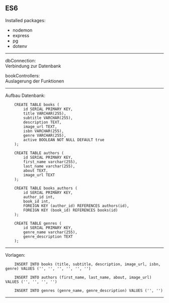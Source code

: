 ES6
-------------------------------------------------------------------------------------------------------------------


Installed packages:
- nodemon
- express
- pg
- dotenv

-------------------------------------------------------------------------------------------------------------------

<p>dbConnection:<br/>
Verbindung zur Datenbank</p>

<p>bookControllers:<br/>
Auslagerung der Funktionen</p>

-------------------------------------------------------------------------------------------------------------------


Aufbau Datenbank:

        CREATE TABLE books (
            id SERIAL PRIMARY KEY,
            title VARCHAR(255),
            subtitle VARCHAR(255),
            description TEXT,
            image_url TEXT,
            isbn VARCHAR(255),
            genre VARCHAR(255),
            active BOOLEAN NOT NULL DEFAULT true
        );

        CREATE TABLE authors (
            id SERIAL PRIMARY KEY,
            first_name varchar(255),
            last_name varchar(255),
            about TEXT,
            image_url TEXT
        );

        CREATE TABLE books_authors (
            id SERIAL PRIMARY KEY,
            author_id int,
            book_id int,
            FOREIGN KEY (author_id) REFERENCES authors(id),
            FOREIGN KEY (book_id) REFERENCES books(id)
        );

        CREATE TABLE genres (
            id SERIAL PRIMARY KEY,
            genre_name varchar(255),
            genre_description TEXT
        );

-------------------------------------------------------------------------------------------------------------------


Vorlagen:

        INSERT INTO books (title, subtitle, description, image_url, isbn, genre) VALUES ('', '', '', '', '', '')

        INSERT INTO authors (first_name, last_name, about, image_url) VALUES ('', '', '', '')

        INSERT INTO genres (genre_name, genre_description) VALUES ('', '')
        
        
-------------------------------------------------------------------------------------------------------------------
